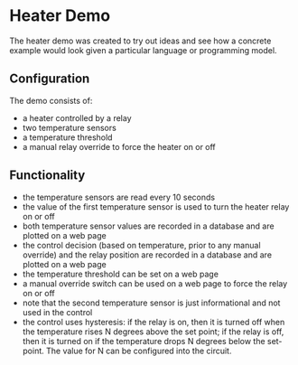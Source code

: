 Heater Demo
===========

The heater demo was created to try out ideas and see how a concrete example would look given a particular language or
programming model.

Configuration
-------------
The demo consists of:
 - a heater controlled by a relay
 - two temperature sensors
 - a temperature threshold
 - a manual relay override to force the heater on or off

Functionality
-------------
 - the temperature sensors are read every 10 seconds
 - the value of the first temperature sensor is used to turn the heater relay on or off
 - both temperature sensor values are recorded in a database and are plotted on a web page
 - the control decision (based on temperature, prior to any manual override) and the relay
   position are recorded in a database and are plotted on a web page
 - the temperature threshold can be set on a web page
 - a manual override switch can be used on a web page to force the relay on or off
 - note that the second temperature sensor is just informational and not used in the control
 - the control uses hysteresis: if the relay is on, then it is turned off when the temperature rises N degrees
   above the set point; if the relay is off, then it is turned on if the temperature drops N degrees below
   the set-point. The value for N can be configured into the circuit.
